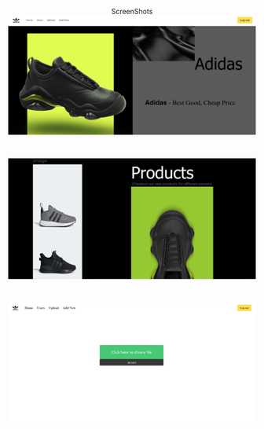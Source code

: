 
<p align="center">
  ScreenShots
  
  <img src="1.PNG" alt="hi" class="inline"/>
</p>

<br />
<p align="center">
  <img src="2.PNG" alt="hi" class="inline"/>
</p>

<br />

<p align="center">
  <img src="3.PNG" alt="hi" class="inline"/>
</p>
